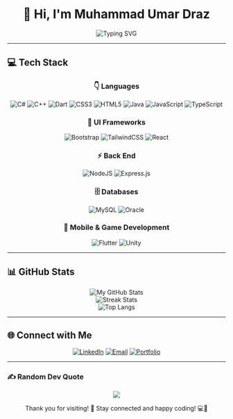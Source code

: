 <!-- =========================================================== -->
<!-- 👋 HEADER 👋 --> 
<!-- =========================================================== -->
<div align="center">
  
# 👋 Hi, I'm **Muhammad Umar Draz**
![Typing SVG](https://readme-typing-svg.demolab.com?font=Fira+Code&size=28&duration=3000&pause=1000&color=36BCF7&center=true&vCenter=true&width=500&lines=Passionate+Full-Stack+Developer;Building+Modern+and+Elegant+Solutions)

</div>

---

<!-- =========================================================== -->
<!-- 💻 TECH STACK 💻 --> 
<!-- =========================================================== -->
## 💻 Tech Stack

<div align="center">

### 👇 **Languages**
![C#](https://img.shields.io/badge/c%23-%23239120.svg?style=for-the-badge&logo=csharp&logoColor=white) 
![C++](https://img.shields.io/badge/c++-%2300599C.svg?style=for-the-badge&logo=c%2B%2B&logoColor=white) 
![Dart](https://img.shields.io/badge/dart-%230175C2.svg?style=for-the-badge&logo=dart&logoColor=white) 
![CSS3](https://img.shields.io/badge/css3-%231572B6.svg?style=for-the-badge&logo=css3&logoColor=white) 
![HTML5](https://img.shields.io/badge/html5-%23E34F26.svg?style=for-the-badge&logo=html5&logoColor=white) 
![Java](https://img.shields.io/badge/java-%23ED8B00.svg?style=for-the-badge&logo=openjdk&logoColor=white) 
![JavaScript](https://img.shields.io/badge/javascript-%23323330.svg?style=for-the-badge&logo=javascript&logoColor=%23F7DF1E) 
![TypeScript](https://img.shields.io/badge/typescript-%23007ACC.svg?style=for-the-badge&logo=typescript&logoColor=white)

### 🎨 **UI Frameworks**
![Bootstrap](https://img.shields.io/badge/bootstrap-%238511FA.svg?style=for-the-badge&logo=bootstrap&logoColor=white) 
![TailwindCSS](https://img.shields.io/badge/tailwindcss-%2338B2AC.svg?style=for-the-badge&logo=tailwind-css&logoColor=white) 
![React](https://img.shields.io/badge/react-%2320232a.svg?style=for-the-badge&logo=react&logoColor=%2361DAFB)

### ⚡️ **Back End**
![NodeJS](https://img.shields.io/badge/node.js-6DA55F?style=for-the-badge&logo=node.js&logoColor=white) 
![Express.js](https://img.shields.io/badge/express.js-%23404d59.svg?style=for-the-badge&logo=express&logoColor=%2361DAFB)

### 🗄️ **Databases**
![MySQL](https://img.shields.io/badge/mysql-4479A1.svg?style=for-the-badge&logo=mysql&logoColor=white) 
![Oracle](https://img.shields.io/badge/Oracle-F80000?style=for-the-badge&logo=oracle&logoColor=white)

### 📱 **Mobile & Game Development**
![Flutter](https://img.shields.io/badge/flutter-%2302569B.svg?style=for-the-badge&logo=flutter&logoColor=white) 
![Unity](https://img.shields.io/badge/unity-%23000000.svg?style=for-the-badge&logo=unity&logoColor=white)

</div>

---

<!-- =========================================================== -->
<!-- 📈 STATS 📈 --> 
<!-- =========================================================== -->
## 📊 GitHub Stats
<div align="center">

![My GitHub Stats](https://github-readme-stats.vercel.app/api?username=umardraz2004&show_icons=true&count_private=true&include_all_commits=true&theme=tokyonight)  
![Streak Stats](https://streak-stats.demolab.com?user=umardraz2004&theme=tokyonight&hide_border=false)  
![Top Langs](https://github-readme-stats.vercel.app/api/top-langs/?username=umardraz2004&layout=compact&theme=tokyonight)

</div>

---

<!-- =========================================================== -->
<!-- 🌐 CONNECT WITH ME 🌐 --> 
<!-- =========================================================== -->
## 🌐 Connect with Me
<div align="center">

[![LinkedIn](https://img.shields.io/badge/-LinkedIn-0077B5?style=for-the-badge&logo=linkedin&logoColor=white)](https://linkedin.com/in/yourprofile) 
[![Email](https://img.shields.io/badge/-Email-D14836?style=for-the-badge&logo=gmail&logoColor=white)](mailto:umar@example.com) 
[![Portfolio](https://img.shields.io/badge/-Portfolio-000000?style=for-the-badge&logo=vercel&logoColor=white)](https://yourportfolio.com)

</div>

---

### ✍️ Random Dev Quote
<div align="center">

![](https://quotes-github-readme.vercel.app/api?type=horizontal&theme=tokyonight)

</div>

<!-- =========================================================== -->
<!-- 👏 FOOTER 👏 --> 
<!-- =========================================================== -->
<div align="center">
Thank you for visiting! 👋 Stay connected and happy coding! 💻🚀
</div>
